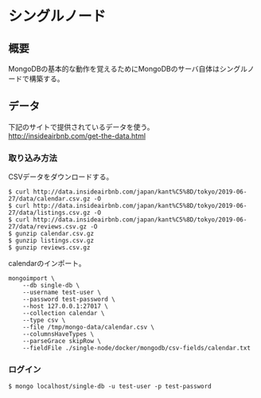 # シングルノード
## 概要
MongoDBの基本的な動作を覚えるためにMongoDBのサーバ自体はシングルノードで構築する。  
## データ
下記のサイトで提供されているデータを使う。  
http://insideairbnb.com/get-the-data.html
### 取り込み方法
CSVデータをダウンロードする。
```
$ curl http://data.insideairbnb.com/japan/kant%C5%8D/tokyo/2019-06-27/data/calendar.csv.gz -O
$ curl http://data.insideairbnb.com/japan/kant%C5%8D/tokyo/2019-06-27/data/listings.csv.gz -O
$ curl http://data.insideairbnb.com/japan/kant%C5%8D/tokyo/2019-06-27/data/reviews.csv.gz -O
$ gunzip calendar.csv.gz
$ gunzip listings.csv.gz
$ gunzip reviews.csv.gz
```
calendarのインポート。
```
mongoimport \
    --db single-db \
    --username test-user \
    --password test-password \
    --host 127.0.0.1:27017 \
    --collection calendar \
    --type csv \
    --file /tmp/mongo-data/calendar.csv \
    --columnsHaveTypes \
    --parseGrace skipRow \
    --fieldFile ./single-node/docker/mongodb/csv-fields/calendar.txt
```

### ログイン
```
$ mongo localhost/single-db -u test-user -p test-password
```